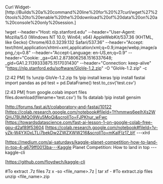 Curl Widget-[http://Builds%20a%20command%20line%20for%20%27curl/wget%27%20tools%20to%20enable%20the%20download%20of%20data%20on%20a%20console%20only%20session.]


!wget --header="Host: nlp.stanford.edu" --header="User-Agent: Mozilla/5.0 (Windows NT 10.0; Win64; x64) AppleWebKit/537.36 (KHTML, like Gecko) Chrome/63.0.3239.132 Safari/537.36" --header="Accept: text/html,application/xhtml+xml,application/xml;q=0.9,image/webp,image/apng,*/*;q=0.8" --header="Accept-Language: en-US,en;q=0.9" --header="Cookie: _ga=GA1.2.873806258.1516337648; _gid=GA1.2.1139333875.1517031430" --header="Connection: keep-alive" "https://nlp.stanford.edu/software/GloVe-1.2.zip" -O "GloVe-1.2.zip" -c




[2:42 PM]
!ls
!unzip GloVe-1.2.zip
!ls
!pip install keras
!pip install fastai
import pandas as pd
test = pd.DataFrame()
test.to_csv('test.csv')

[2:43 PM]
from google.colab import files
files.download(filename='test.csv')
!ls
!ls datalab
!pip install gensim

[http://forums.fast.ai/t/colaboratory-and-fastai/10122
[https://colab.research.google.com/notebook#fileId=1Yhmmws6eelhXs2WQHJ7BUMQO9Wu5MoQj&scrollTo=FJPKhur_wFwc
[https://towardsdatascience.com/fast-ai-lesson-1-on-google-colab-free-gpu-d2af89f53604
[https://colab.research.google.com/notebook#fileId=1v-yZk-W4YXOxLTLi7bekDw2ZWZXWW216&scrollTo=mKaIFIz17_bY ---xlrd

[https://medium.com/ai-saturdays/kaggle-planet-competition-how-to-land-in-top-4-a679ff0013ba---Kaggle Planet Competition: How to land in top ---kaggle-cli

[https://github.com/floydwch/kaggle-cli


#To extract .7z files
7z x -so <file_name>.7z | tar xf -
#To extract.zip files
unzip <file_name>.zip
